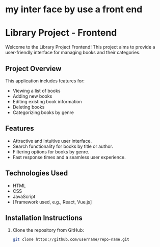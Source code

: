 # my inter face by use a front end 
# Library Project - Frontend

Welcome to the Library Project Frontend! This project aims to provide a user-friendly interface for managing books and their categories.

## Project Overview

This application includes features for:

- Viewing a list of books
- Adding new books
- Editing existing book information
- Deleting books
- Categorizing books by genre

## Features

- Attractive and intuitive user interface.
- Search functionality for books by title or author.
- Filtering options for books by genre.
- Fast response times and a seamless user experience.

## Technologies Used

- HTML
- CSS
- JavaScript
- [Framework used, e.g., React, Vue.js]

## Installation Instructions

1. Clone the repository from GitHub:
   ```bash
   git clone https://github.com/username/repo-name.git
